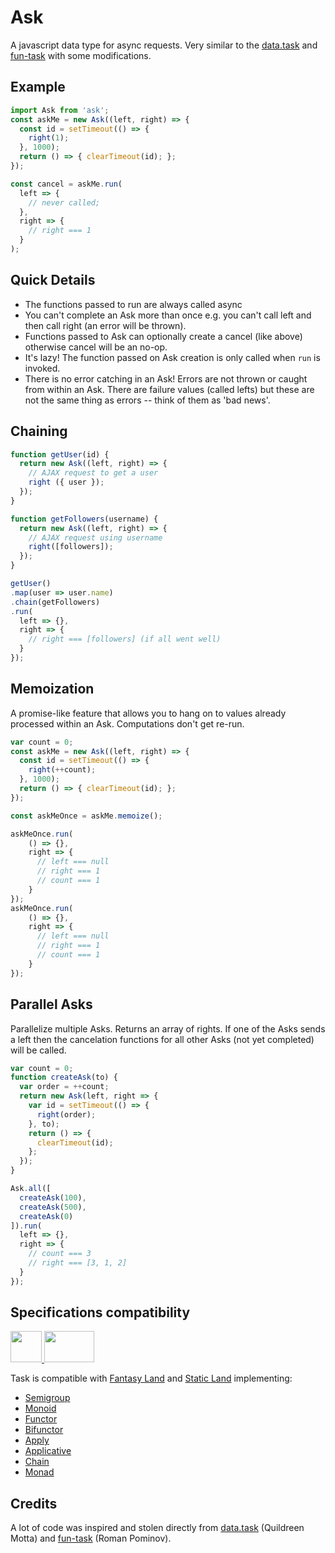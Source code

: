 # Ask

A javascript data type for async requests. Very similar to the [data.task](https://github.com/folktale/data.task) and [fun-task](https://github.com/rpominov/fun-task) with some modifications.

## Example
```javascript
import Ask from 'ask';
const askMe = new Ask((left, right) => {
  const id = setTimeout(() => {
    right(1);
  }, 1000);
  return () => { clearTimeout(id); };
});

const cancel = askMe.run(
  left => {
    // never called;
  },
  right => {
    // right === 1
  }
);
```

## Quick Details
- The functions passed to run are always called async
- You can't complete an Ask more than once e.g. you can't call left and then call right (an error will be thrown).
- Functions passed to Ask can optionally create a cancel (like above) otherwise cancel will be an no-op.
- It's lazy! The function passed on Ask creation is only called when `run` is invoked.
- There is no error catching in an Ask! Errors are not thrown or caught from within an Ask. There are failure values (called lefts) but these are not the same thing as errors -- think of them as 'bad news'.

## Chaining

```javascript
function getUser(id) {
  return new Ask((left, right) => {
    // AJAX request to get a user
    right ({ user });
  });
}

function getFollowers(username) {
  return new Ask((left, right) => {
    // AJAX request using username
    right([followers]);
  });
}

getUser()
.map(user => user.name)
.chain(getFollowers)
.run(
  left => {},
  right => {
    // right === [followers] (if all went well)
  }
});
```

## Memoization

A promise-like feature that allows you to hang on to values already processed within an Ask. Computations don't get re-run.

```javascript
var count = 0;
const askMe = new Ask((left, right) => {
  const id = setTimeout(() => {
    right(++count);
  }, 1000);
  return () => { clearTimeout(id); };
});

const askMeOnce = askMe.memoize();

askMeOnce.run(
    () => {},
    right => {
      // left === null
      // right === 1
      // count === 1
    }
});
askMeOnce.run(
    () => {},
    right => {
      // left === null
      // right === 1
      // count === 1
    }
});
```

## Parallel Asks

Parallelize multiple Asks. Returns an array of rights. If one of the Asks sends a left then the cancelation functions for all other Asks (not yet completed) will be called.

```javascript
var count = 0;
function createAsk(to) {
  var order = ++count;
  return new Ask(left, right => {
    var id = setTimeout(() => {
      right(order);
    }, to);
    return () => {
      clearTimeout(id);
    };
  });
}

Ask.all([
  createAsk(100),
  createAsk(500),
  createAsk(0)
]).run(
  left => {},
  right => {
    // count === 3
    // right === [3, 1, 2]
  }
});
```

## Specifications compatibility

<a href="https://github.com/fantasyland/fantasy-land">
  <img width="50" height="50" src="https://raw.githubusercontent.com/fantasyland/fantasy-land/master/logo.png" />
</a>
<a href="https://github.com/rpominov/static-land">
  <img width="80" height="50" src="https://raw.githubusercontent.com/rpominov/static-land/master/logo/logo.png" />
</a>

Task is compatible with [Fantasy Land](https://github.com/fantasyland/fantasy-land) and [Static Land](https://github.com/rpominov/static-land) implementing:

- [Semigroup](https://github.com/fantasyland/fantasy-land#semigroup)
- [Monoid](https://github.com/fantasyland/fantasy-land#monoid)
- [Functor](https://github.com/fantasyland/fantasy-land#functor)
- [Bifunctor](https://github.com/fantasyland/fantasy-land#bifunctor)
- [Apply](https://github.com/fantasyland/fantasy-land#apply)
- [Applicative](https://github.com/fantasyland/fantasy-land#applicative)
- [Chain](https://github.com/fantasyland/fantasy-land#chain)
- [Monad](https://github.com/fantasyland/fantasy-land#monad)

## Credits
A lot of code was inspired and stolen directly from [data.task](https://github.com/folktale/data.task) (Quildreen Motta) and [fun-task](https://github.com/rpominov/fun-task) (Roman Pominov).
